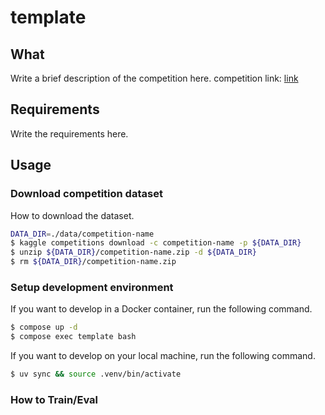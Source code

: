 # template

## What

Write a brief description of the competition here.
competition link: [link](https://www.kaggle.com/c/competition-name)

## Requirements

Write the requirements here.

## Usage

### Download competition dataset

How to download the dataset.

```bash
DATA_DIR=./data/competition-name
$ kaggle competitions download -c competition-name -p ${DATA_DIR}
$ unzip ${DATA_DIR}/competition-name.zip -d ${DATA_DIR}
$ rm ${DATA_DIR}/competition-name.zip
```

### Setup development environment

If you want to develop in a Docker container, run the following command.

```bash
$ compose up -d
$ compose exec template bash
```

If you want to develop on your local machine, run the following command.

```bash
$ uv sync && source .venv/bin/activate
```

### How to Train/Eval
